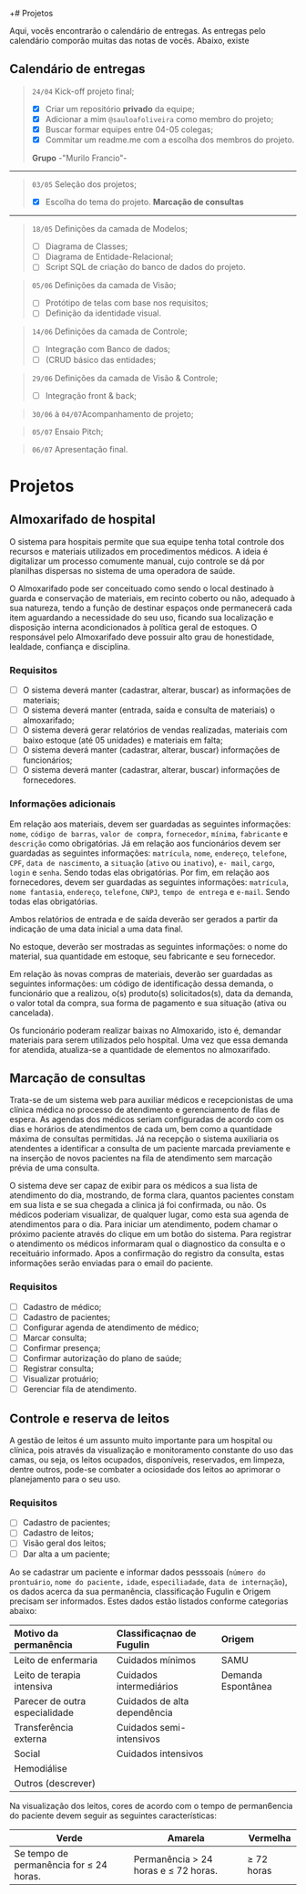 +# Projetos 

Aqui, vocês encontrarão o calendário de entregas. As entregas pelo calendário comporão muitas das notas de vocês. Abaixo, existe

## Calendário de entregas

> ``24/04`` Kick-off projeto final;
> - [x] Criar um repositório **privado** da equipe;
> - [x] Adicionar a mim ```@sauloafoliveira``` como membro do projeto;
> - [x] Buscar formar equipes entre 04-05 colegas;
> - [x] Commitar um readme.me com a escolha dos membros do projeto.
>
>  **Grupo**
>   -"Murilo Francio"-
-------------------------------------------------
> ``03/05`` Seleção dos projetos;
> - [x] Escolha do tema do projeto.
> **Marcação de consultas**
-------------------------------------------------
> ``18/05`` Definições da camada de Modelos;
> - [ ] Diagrama de Classes;
> - [ ] Diagrama de Entidade-Relacional;
> - [ ] Script SQL de criação do banco de dados do projeto.

> ``05/06`` Definições da camada de Visão;
> - [ ]  Protótipo de telas com base nos requisitos;
> - [ ]  Definição da identidade visual.

> ``14/06`` Definições da camada de Controle;
> - [ ]  Integração com Banco de dados;
> - [ ] (CRUD básico das entidades;

> ``29/06`` Definições da camada de Visão & Controle;
> - [ ] Integração front & back;

> ``30/06`` à ``04/07``Acompanhamento de projeto;

> ``05/07`` Ensaio Pitch;

> ``06/07`` Apresentação final.


# Projetos

## Almoxarifado de hospital

O sistema para hospitais permite que sua equipe tenha total controle dos recursos e materiais utilizados em procedimentos médicos. A ideia é   digitalizar um processo comumente manual, cujo controle se dá por planilhas dispersas no sistema de uma operadora de saúde.

O Almoxarifado pode ser conceituado como sendo o local destinado à guarda e conservação de materiais, em recinto coberto ou não, adequado à sua natureza, tendo a função de destinar espaços onde permanecerá cada item aguardando a necessidade do seu uso, ficando sua localização e disposição interna acondicionados à política geral de estoques. O responsável pelo Almoxarifado deve possuir alto grau de honestidade, lealdade, confiança e disciplina.

### Requisitos

- [ ] O sistema deverá manter (cadastrar, alterar, buscar) as informações de materiais;
- [ ] O sistema deverá manter (entrada, saída e consulta de materiais) o almoxarifado;
- [ ] O sistema deverá gerar relatórios de vendas realizadas, materiais com baixo estoque (até 05 unidades) e materiais em falta;
- [ ] O sistema deverá manter (cadastrar, alterar, buscar) informações de funcionários;
- [ ] O sistema deverá manter (cadastrar, alterar, buscar) informações de fornecedores.

### Informações adicionais

Em relação aos materiais, devem ser guardadas as seguintes informações:  ``nome``, ``código de barras``, ``valor de compra``,  ``fornecedor``,  ``mínima``, ``fabricante`` e ``descrição`` como obrigatórias. Já em relação aos funcionários devem ser guardadas as seguintes informações: ``matrícula``, ``nome``, ``endereço``, ``telefone``, ``CPF``, ``data de nascimento``,  a ``situação`` (``ativo`` ou ``inativo``), ``e- mail``, ``cargo``, ``login`` e ``senha``. Sendo todas elas obrigatórias. Por fim, em relação aos fornecedores, devem ser guardadas as seguintes informações: ``matrícula``, ``nome fantasia``, ``endereço``, ``telefone``, ``CNPJ``, ``tempo de entrega`` e ``e-mail``. Sendo todas elas obrigatórias.

Ambos relatórios de entrada e de saída deverão ser gerados a partir da indicação de uma data inicial a uma data final. 

No estoque, deverão ser mostradas as seguintes  informações: o nome do material, sua quantidade em estoque, seu fabricante e seu fornecedor. 

Em relação às novas compras de materiais, deverão ser guardadas as seguintes informações: um código de identificação dessa demanda, o funcionário que a realizou, o(s) produto(s) solicitados(s), data da demanda, o valor total da compra, sua forma de pagamento e sua situação (ativa ou cancelada).

Os funcionário poderam realizar baixas no Almoxarido, isto é, demandar materiais para serem utilizados pelo hospital. Uma vez que essa demanda for atendida, atualiza-se a quantidade de elementos no almoxarifado.

## Marcação de consultas

Trata-se de um sistema web para auxiliar médicos e recepcionistas de uma clínica médica no processo de atendimento e gerenciamento de filas de espera. As agendas dos médicos seriam configuradas de acordo com os dias e horários de atendimentos de cada um, bem como a quantidade máxima de consultas permitidas. Já na recepção o sistema auxiliaria os atendentes a identificar a consulta de um paciente marcada previamente e na inserção de novos pacientes na fila de atendimento sem marcação prévia de uma consulta.


O sistema deve ser capaz de exibir para os médicos a sua lista de atendimento do dia, mostrando, de forma clara, quantos pacientes constam em sua lista e se sua chegada a clinica já foi confirmada, ou não. Os médicos poderiam visualizar, de qualquer lugar, como esta sua agenda de atendimentos para o dia. Para iniciar um atendimento, podem chamar o próximo paciente através do clique em um botão do sistema. Para registrar o atendimento os médicos informaram qual o diagnostico da consulta e o receituário informado. Apos a confirmação do registro da consulta, estas informações serão enviadas para o email do paciente.

### Requisitos 

- [ ] Cadastro de médico;
- [ ] Cadastro de pacientes;
- [ ] Configurar agenda de atendimento de médico;
- [ ] Marcar consulta;
- [ ] Confirmar presença;
- [ ] Confirmar autorização do plano de saúde;
- [ ] Registrar consulta;
- [ ] Visualizar protuário;
- [ ] Gerenciar fila de atendimento.

## Controle e reserva de leitos

A gestão de leitos é um assunto muito importante para um hospital ou clínica,  pois através da visualização e monitoramento constante do uso das camas, ou seja, os leitos ocupados, disponíveis, reservados, em limpeza, dentre outros, pode-se combater a ociosidade dos leitos ao aprimorar o planejamento para o seu uso.


### Requisitos

- [ ] Cadastro de pacientes;
- [ ] Cadastro de leitos;
- [ ] Visão geral dos leitos;
- [ ] Dar alta a um paciente;

Ao se cadastrar um paciente e informar dados pesssoais (``número do prontuário``, ``nome do paciente,`` ``idade``, ``especiliadade``, ``data de internação``), os dados acerca da sua permanência, classificação Fugulin e Origem precisam ser informados. Estes dados estão listados conforme categorias abaixo:

| Motivo da permanência          | Classificaçnao de Fugulin    | Origem             |
| :----------------------------- | :--------------------------- | :----------------- |
| Leito de enfermaria            | Cuidados mínimos             | SAMU               |
| Leito de terapia intensiva     | Cuidados intermediários      | Demanda Espontânea |
| Parecer de outra especialidade | Cuidados de alta dependência |                    |
| Transferência externa          | Cuidados semi-intensivos     |                    |
| Social                         | Cuidados intensivos          |                    |
| Hemodiálise                    |                              |                    |
| Outros (descrever)             |                              |                    |

Na visualização dos leitos, cores de acordo com o tempo de perman6encia do paciente devem seguir as seguintes características:

| Verde                                   | Amarela                              | Vermelha   |
| --------------------------------------- | ------------------------------------ | ---------- |
| Se tempo de permanência for ≤ 24 horas. | Permanência > 24 horas e ≤ 72 horas. | ≥ 72 horas |
